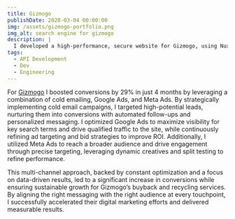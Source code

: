 ```yaml
---
title: Gizmogo
publishDate: 2020-03-04 00:00:00
img: /assets/gizmogo-portfolio.png
img_alt: search engine for gizmogo
description: |
  I developed a high-performance, secure website for Gizmogo, using Nuxt.js for the frontend and Spring Boot for the backend. I also integrated WordPress API for seamless blog management.
tags:
  - API Development
  - Dev
  - Engineering
---
```


For <a href="https://Gizmogo.com">Gizmogo</a> I boosted conversions by 29% in just 4 months by leveraging a combination of cold emailing, Google Ads, and Meta Ads. By strategically implementing cold email campaigns, I targeted high-potential leads, nurturing them into conversions with automated follow-ups and personalized messaging. I optimized Google Ads to maximize visibility for key search terms and drive qualified traffic to the site, while continuously refining ad targeting and bid strategies to improve ROI. Additionally, I utilized Meta Ads to reach a broader audience and drive engagement through precise targeting, leveraging dynamic creatives and split testing to refine performance.

This multi-channel approach, backed by constant optimization and a focus on data-driven results, led to a significant increase in conversions while ensuring sustainable growth for Gizmogo’s buyback and recycling services. By aligning the right messaging with the right audience at every touchpoint, I successfully accelerated their digital marketing efforts and delivered measurable results.